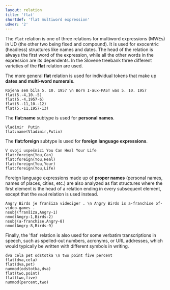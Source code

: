 ```yaml
---
layout: relation
title: 'flat'
shortdef: 'flat multiword expression'
udver: '2'
---
```


The `flat` relation is one of three relations for multiword expressions (MWEs) in UD (the other two being fixed and compound). It is used for exocentric (headless) structures like names and dates. The head of the relation is always the first word of the expression, while all the other words in the expression are its dependents. In the Slovene treebank three different varieties of the **flat** relation are used.

The more general **flat** relation is used for individual tokens that make up **dates and multi-word numerals**.
~~~ sdparse
Rojena sem bila 5. 10. 1957 \n Born I-aux-PAST was 5. 10. 1957
flat(5.-4,10.-5)
flat(5.-4,1957-6)
flat(5.-11,10.-12)
flat(5.-11,1957-13)
~~~

The **flat:name** subtype is used for **personal names**.
~~~ sdparse
Vladimir  Putin
flat:name(Vladimir,Putin)
~~~

The **flat:foreign** subtype is used for **foreign language expressions**. 
~~~ sdparse
V svoji uspešnici You Can Heal Your Life 
flat:foreign(You,Can)
flat:foreign(You,Heal)
flat:foreign(You,Your)
flat:foreign(You,Life)
~~~

Foreign language expressions made up of **proper names** (personal names, names of places, cities, etc.) are also analyzed as flat structures where the first element is the head of a relation ending in every subsequent element,  except that the `nmod` relation is used instead.
~~~ sdparse
Angry Birds je franšiza videoiger . \n Angry Birds is a-franchise of-video-games .
nsubj(franšiza,Angry-1)
nmod(Angry-1,Birds-2)
nsubj(a-franchise,Angry-8)
nmod(Angry-8,Birds-9)
~~~

Finally, the 'flat' relation is also used for some verbatim transcriptions in speech, such as spelled-out numbers, acronyms, or URL addresses, which would typically be written with different symbols in writing.

~~~ sdparse
dva cela pet odstotka \n two point five percent
flat(dva,cela)
flat(dva,pet)
nummod(odstotka,dva)
flat(two,point)
flat(two,five)
nummod(percent,two)
~~~


<!-- Interlanguage links updated Po 6. listopadu 2023, 21:42:56 CET -->
